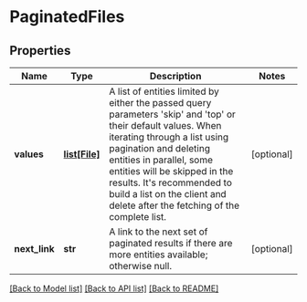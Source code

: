 # PaginatedFiles

## Properties
Name | Type | Description | Notes
------------ | ------------- | ------------- | -------------
**values** | [**list[File]**](File.md) | A list of entities limited by either the passed query parameters &#39;skip&#39; and &#39;top&#39; or their default values.              When iterating through a list using pagination and deleting entities in parallel, some entities will be skipped in the results. It&#39;s recommended to build a list on the client and delete after the fetching of the complete list. | [optional] 
**next_link** | **str** | A link to the next set of paginated results if there are more entities available; otherwise null. | [optional] 

[[Back to Model list]](../README.md#documentation-for-models) [[Back to API list]](../README.md#documentation-for-api-endpoints) [[Back to README]](../README.md)


